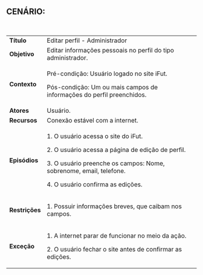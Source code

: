 ## CENÁRIO:
<br>

<table class="table table-striped border">
    <tr>
        <td>
            <b>Título</b>
        </td>
        <td>
            Editar perfil - Administrador
        </td>
    </tr>
    <tr>
        <td>
            <b>Objetivo</b>
        </td>
        <td>
            Editar informações pessoais no perfil do tipo administrador.
        </td>
    </tr>
    <tr>
        <td>
            <b>Contexto</b>
        </td>
        <td>
            <p>Pré-condição: Usuário logado no site iFut.</p>
            <p>Pós-condição: Um ou mais campos de informações do perfil preenchidos.</p>
        </td>
    </tr>
    <tr>
        <td>
            <b>Atores</b>
        </td>
        <td>
            Usuário.
        </td>
    </tr>
    <tr>
        <td>
            <b>Recursos</b>
        </td>
        <td>
            Conexão estável com a internet.
        </td>
    </tr>
    <tr>
        <td>
            <b>Episódios</b>
        </td>
        <td>
            <p>1. O usuário acessa o site do iFut.</p>
            <p>2. O usuário acessa a página de edição de perfil.</p>
            <p>3. O usuário preenche os campos: Nome, sobrenome, email, telefone.</p>
            <p>4. O usuário confirma as edições.</p>
        </td>
    </tr>
    <tr>
        <td>
            <b>Restrições</b>
        </td>
        <td>
            <p> 1. Possuir informações breves, que caibam nos campos.</p>
        </td>
    </tr>
    <tr>
        <td>
            <b>Exceção</b>
        </td>
        <td>
            <p>1. A internet parar de funcionar no meio da ação.</p>
            <p>2. O usuário fechar o site antes de confirmar as edições.</p>
        </td>
    </tr>
</table>